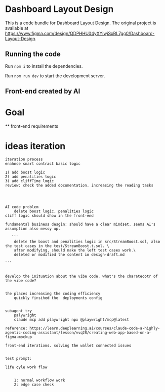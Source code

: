 # Dashboard Layout Design

This is a code bundle for Dashboard Layout Design. The original project is available at https://www.figma.com/design/QDPHHU04yXYiwjSxBL7gg0/Dashboard-Layout-Design.

## Running the code

Run `npm i` to install the dependencies.

Run `npm run dev` to start the development server.

## Front-end created by AI

# Goal

\*\* front-end requirements

# ideas iteration

    iteration process
    enahnce smart contract basic logic

    1) add boost logic
    2) add penalities logic
    3) add cliffTime logic
    review: check the added documentation. increasing the reading tasks




    AI code problem
        delete boost logic. penalities logic
    cliff logic should show in the front-end

    fundamental business desgin: should have a clear mindset, seems AI's assumption also messy up.

       ```
        delete the boost and penalities logic in src/StreamBoost.sol, also the test cases in the test/StreamBoost.t.sol. \
        after modifying, should make the left test cases work.\
        deleted or modified the content in design-draft.md

    ```


    develop the inituation about the vibe code. what's the charatecotr of the vibe code?


    the places increasing the coding efficiency
        quickly finsihed the  deployments config


    subagent try
        palywright
        claude mcp add playwright npx @playwright/mcp@latest

    reference: https://learn.deeplearning.ai/courses/claude-code-a-highly-agentic-coding-assistant/lesson/vvq28/creating-web-app-based-on-a-figma-mockup

    front-end iterations. solving the wallet connected issues


    test prompt:

    life cyle work flow


        1: normal workflow work
        2: edge case check
